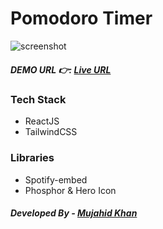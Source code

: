 # Pomodoro Timer

![screenshot](https://i.imgur.com/tDCh0ql.png)

##### DEMO URL 👉: [Live URL](pomodoro-g7bsyqvj8-themujahidkhan.vercel.app)

### Tech Stack

- ReactJS
- TailwindCSS


### Libraries

- Spotify-embed
- Phosphor & Hero Icon



##### Developed By - [Mujahid Khan](https://twitter.com/themujahidkhan)